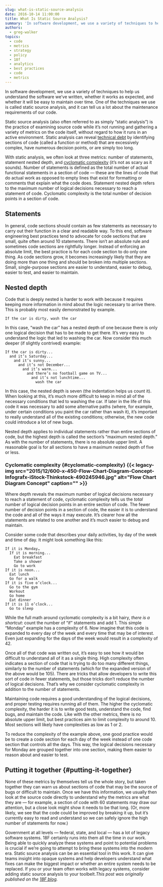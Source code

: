 ```yaml
---
slug: what-is-static-source-analysis
date: 2016-10-14 11:00:00
title: What Is Static Source Analysis?
summary: 'In software development, we use a variety of techniques to help us understand the software we’ve written, whether it works as expected, and whether it will be easy to maintain over time. One of the techniques we use is called static source analysis, and it can tell us a lot about the maintenance requirements of'
authors:
  - greg-walker
topics:
  - code
  - metrics
  - strategy
  - policy
  - 18f
  - analytics
  - best practices
  - code
  - metrics
---
```


In software development, we use a variety of techniques to help us understand the software we’ve written, whether it works as expected, and whether it will be easy to maintain over time. One of the techniques we use is called static source analysis, and it can tell us a lot about the maintenance requirements of our code.

Static source analysis (also often referred to as simply “static analysis”) is the practice of examining source code while it’s not running and gathering a variety of metrics on the code itself, without regard to how it runs in an active environment. Static analysis can reveal [technical debt](https://18f.gsa.gov/2015/09/04/what-is-technical-debt/) by identifying sections of code (called a function or method) that are excessively complex, have numerous decision points, or are simply too long.

With static analysis, we often look at three metrics: number of statements, statement nested depth, and [cyclomatic complexity](https://en.wikipedia.org/wiki/Cyclomatic_complexity) (it’s not as scary as it sounds). Number of statements is defined as the total number of actual functional statements in a section of code — these are the lines of code that do actual work as opposed to empty lines that exist for formatting or comments that explain what the code does. Statement nested depth refers to the maximum number of logical decisions necessary to reach a statement of code. Cyclomatic complexity is the total number of decision points in a section of code.

## Statements

In general, code sections should contain as few statements as necessary to carry out their function in a clear and readable way. To this end, software engineering best practices tend to advocate for code sections that are small, quite often around 10 statements. There isn’t an absolute rule and sometimes code sections are rightfully longer. Instead of enforcing an absolute limit, the best practice is for each code section to do only one thing. As code sections grow, it becomes increasingly likely that they are doing more than one thing and should be broken into multiple sections. Small, single-purpose sections are easier to understand, easier to debug, easier to test, and easier to maintain.

## Nested depth

Code that is deeply nested is harder to work with because it requires keeping more information in mind about the logic necessary to arrive there. This is probably most easily demonstrated by example.

<div class="highlight">
  <pre><code class="language-">If the car is dirty, wash the car
</code></pre>
</div>

In this case, “wash the car” has a nested depth of one because there is only one logical decision that has to be made to get there. It’s very easy to understand the logic that led to washing the car. Now consider this much deeper (if slightly contrived) example:

<div class="highlight">
  <pre><code class="language-">If the car is dirty...
  and it’s Saturday...
    and it’s sunny...
      and it’s not December...
        and it’s warm...
          and there’s no football game on TV...
            and it’s not lunchtime...
              wash the car
</code></pre>
</div>

In this case, the nested depth is seven (the indentation helps us count it). When looking at this, it’s much more difficult to keep in mind all of the necessary conditions that led to washing the car. If later in the life of this code it was necessary to add some alternative paths (where, for example, under certain conditions you paint the car rather than wash it), it’s important to really understand all of the existing conditions; otherwise, the new code could introduce a lot of new bugs.

Nested depth applies to individual statements rather than entire sections of code, but the highest depth is called the section’s “maximum nested depth.” As with the number of statements, there is no absolute upper limit. A reasonable goal is for all sections to have a maximum nested depth of five or less.

### Cyclomatic complexity {#cyclomatic-complexity} {{< legacy-img src="2015/12/600-x-450-Flow-Chart-Diagram-Concept-Infografx-iStock-Thinkstock-490245946.jpg" alt="Flow Chart Diagram Concept" caption="" >}} 

Where depth reveals the maximum number of logical decisions necessary to reach a statement of code, cyclomatic complexity tells us the _total_ number of logical decision points in an entire section of code. The fewer number of decision points in a section of code, the easier it is to understand the code and all of the ways it may execute. It’s clearer how all the statements are related to one another and it’s much easier to debug and maintain.

Consider some code that describes your daily activities, by day of the week and time of day. It might look something like this:

<div class="highlight">
  <pre><code class="language-">If it is Monday…
  If it is morning...
    Eat breakfast
    Take a shower
    Go to work
If it is noon...
  Eat lunch
  Go for a walk
If it is five o’clock...
  Go to the gym
  Workout
  Go home
  Eat dinner
If it is 11 o’clock...
  Go to sleep
</code></pre>
</div>

While the full math around cyclomatic complexity is a bit hairy, _there is a shortcut_: count the number of “if” statements and add 1. This simple “Monday” example has a complexity of 6. Now imagine that this code is expanded to every day of the week and every time that may be of interest. Even just expanding for the days of the week would result in a complexity of 42.

Once all of that code was written out, it’s easy to see how it would be difficult to understand all of it as a single thing. High complexity often indicates a section of code that is trying to do too many different things, similarly to the number of statements (which for the expanded version of the above would be 105). There are tricks that allow developers to write this sort of code in fewer statements, but those tricks don’t reduce the number of logical decisions. That’s why we consider cyclomatic complexity in addition to the number of statements.

Maintaining code requires a good understanding of the logical decisions, and proper testing requires running all of them. The higher the cyclomatic complexity, the harder it is to write good tests, understand the code, find bugs, and maintain the code. Like with the other metrics, there is no absolute upper limit, but best practices aim to limit complexity to around 10. Most sections will likely have complexities as low as 1 or 2.

To reduce the complexity of the example above, one good practice would be to create a code section for each day of the week instead of one code section that controls all the days. This way, the logical decisions necessary for Monday are grouped together into one section, making them easier to reason about and easier to test.

## Putting it together {#putting-it-together}

None of these metrics by themselves tell us the whole story, but taken together they can warn us about sections of code that may be the source of bugs or difficult to maintain. Once we have this information, we usually then look at the source code directly to understand why the metrics are what they are — for example, a section of code with 60 statements may draw our attention, but a close look might show it needs to be that long. (Or, more likely, we see that the code could be improved by breaking it up, but it’s currently easy to read and understand so we can safely ignore the high number of statements for now.)

Government at all levels — federal, state, and local — has a lot of legacy software systems. 18F certainly runs into them all the time in our work. Being able to quickly analyze these systems and point to potential problems is crucial if we’re going to attempt to bring these systems into the modern era. Static source analysis can be an essential tool in this work. It can give teams insight into opaque systems and help developers understand what fixes can make the biggest impact or whether an entire system needs to be replaced. If you or your team often works with legacy systems, consider adding static source analysis to your toolbelt._This post was originally published on the [18F blog](https://18f.gsa.gov/blog/)._
